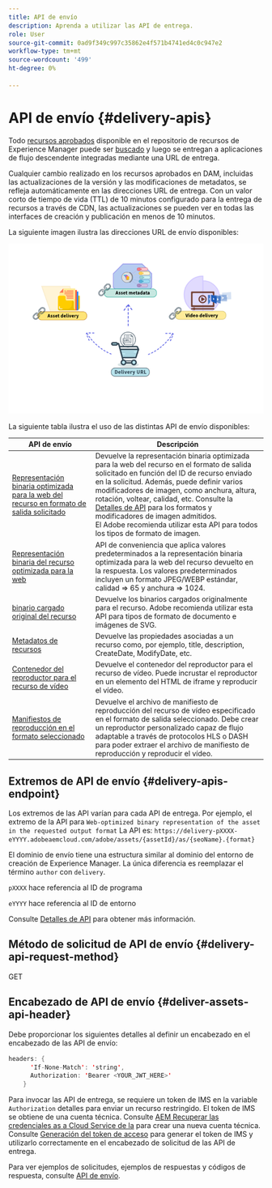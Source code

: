```yaml
---
title: API de envío
description: Aprenda a utilizar las API de entrega.
role: User
source-git-commit: 0ad9f349c997c35862e4f571b4741ed4c0c947e2
workflow-type: tm+mt
source-wordcount: '499'
ht-degree: 0%

---
```


# API de envío {#delivery-apis}

Todo [recursos aprobados](approved-assets.md) disponible en el repositorio de recursos de Experience Manager puede ser [buscado](search-assets-api.md) y luego se entregan a aplicaciones de flujo descendente integradas mediante una URL de entrega.

Cualquier cambio realizado en los recursos aprobados en DAM, incluidas las actualizaciones de la versión y las modificaciones de metadatos, se refleja automáticamente en las direcciones URL de entrega. Con un valor corto de tiempo de vida (TTL) de 10 minutos configurado para la entrega de recursos a través de CDN, las actualizaciones se pueden ver en todas las interfaces de creación y publicación en menos de 10 minutos.

La siguiente imagen ilustra las direcciones URL de envío disponibles:

![API de envío](assets/delivery-url.png)

La siguiente tabla ilustra el uso de las distintas API de envío disponibles:

| API de envío | Descripción |
|---|---|
| [Representación binaria optimizada para la web del recurso en formato de salida solicitado](https://adobe-aem-assets-delivery-experimental.redoc.ly/#operation/getAssetSeoFormat) | Devuelve la representación binaria optimizada para la web del recurso en el formato de salida solicitado en función del ID de recurso enviado en la solicitud. Además, puede definir varios modificadores de imagen, como anchura, altura, rotación, voltear, calidad, etc. Consulte la [Detalles de API](https://adobe-aem-assets-delivery-experimental.redoc.ly/#operation/getAssetSeoFormat) para los formatos y modificadores de imagen admitidos.<br>El Adobe recomienda utilizar esta API para todos los tipos de formato de imagen. |
| [Representación binaria del recurso optimizada para la web](https://adobe-aem-assets-delivery-experimental.redoc.ly/#operation/getAsset) | API de conveniencia que aplica valores predeterminados a la representación binaria optimizada para la web del recurso devuelto en la respuesta. Los valores predeterminados incluyen un formato JPEG/WEBP estándar, calidad => 65 y anchura => 1024. |
| [binario cargado original del recurso](https://adobe-aem-assets-delivery-experimental.redoc.ly/#operation/getAssetOriginal) | Devuelve los binarios cargados originalmente para el recurso. Adobe recomienda utilizar esta API para tipos de formato de documento e imágenes de SVG. |
| [Metadatos de recursos](https://adobe-aem-assets-delivery-experimental.redoc.ly/#operation/getAssetMetadata) | Devuelve las propiedades asociadas a un recurso como, por ejemplo, title, description, CreateDate, ModifyDate, etc. |
| [Contenedor del reproductor para el recurso de vídeo](https://adobe-aem-assets-delivery-experimental.redoc.ly/#operation/videoPlayerDelivery) | Devuelve el contenedor del reproductor para el recurso de vídeo. Puede incrustar el reproductor en un elemento del HTML de iframe y reproducir el vídeo. |
| [Manifiestos de reproducción en el formato seleccionado](https://adobe-aem-assets-delivery-experimental.redoc.ly/#operation/videoManifestDelivery) | Devuelve el archivo de manifiesto de reproducción del recurso de vídeo especificado en el formato de salida seleccionado. Debe crear un reproductor personalizado capaz de flujo adaptable a través de protocolos HLS o DASH para poder extraer el archivo de manifiesto de reproducción y reproducir el vídeo. |

## Extremos de API de envío {#delivery-apis-endpoint}

Los extremos de las API varían para cada API de entrega. Por ejemplo, el extremo de la API para `Web-optimized binary representation of the asset in the requested output format` La API es:
`https://delivery-pXXXX-eYYYY.adobeaemcloud.com/adobe/assets/{assetId}/as/{seoName}.{format}`

El dominio de envío tiene una estructura similar al dominio del entorno de creación de Experience Manager. La única diferencia es reemplazar el término `author` con `delivery`.

`pXXXX` hace referencia al ID de programa

`eYYYY` hace referencia al ID de entorno

Consulte [Detalles de API](https://adobe-aem-assets-delivery-experimental.redoc.ly/#tag/Assets) para obtener más información.

## Método de solicitud de API de envío {#delivery-api-request-method}

GET

## Encabezado de API de envío {#deliver-assets-api-header}

Debe proporcionar los siguientes detalles al definir un encabezado en el encabezado de las API de envío:

```java
headers: {
      'If-None-Match': 'string',
      Authorization: 'Bearer <YOUR_JWT_HERE>'
    }
```

Para invocar las API de entrega, se requiere un token de IMS en la variable `Authorization` detalles para enviar un recurso restringido. El token de IMS se obtiene de una cuenta técnica. Consulte [AEM Recuperar las credenciales as a Cloud Service de la](https://experienceleague.adobe.com/docs/experience-manager-cloud-service/content/implementing/developing/generating-access-tokens-for-server-side-apis.html?lang=en#fetch-the-aem-as-a-cloud-service-credentials) para crear una nueva cuenta técnica. Consulte [Generación del token de acceso](https://experienceleague.adobe.com/docs/experience-manager-cloud-service/content/implementing/developing/generating-access-tokens-for-server-side-apis.html?lang=en#generating-the-access-token) para generar el token de IMS y utilizarlo correctamente en el encabezado de solicitud de las API de entrega.

Para ver ejemplos de solicitudes, ejemplos de respuestas y códigos de respuesta, consulte [API de envío](https://adobe-aem-assets-delivery-experimental.redoc.ly/#operation/getAssetSeoFormat).


